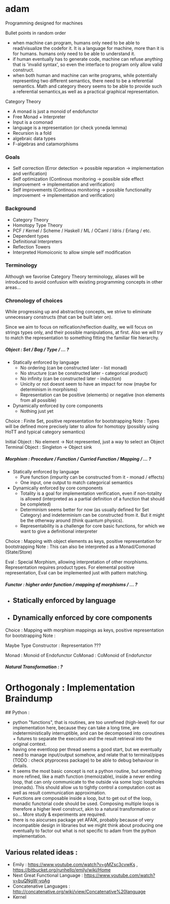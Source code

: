 # adam
Programming designed for machines

Bullet points in random order

- when machine can program, humans only need to be able to read/visualize the codefor it. It is a language for machine, more than it is for humans. humans only need to be able to understand it.
- if human eventually has to generate code, machine can refuse anything that is 'invalid syntax', so even the interface to program only allow valid construct.
- when both human and machine can write programs, while potentially representing two different semantics, there need to be a referential semantics. Math and category theory seems to be able to provide such a referential semantics,as well as a practical graphical representation.


Category Theory

- A monad is just a monoid of endofunctor
- Free Monad + Interpreter
- Input is a comonad
- language is a representation (or check yoneda lemma)
- Recursion is a fold
- algebraic data types
- F-algebras and catamorphisms



### Goals

 - Self correction (Error detection -> possible reparation -> implementation and verification)
 - Self optimization (Continous monitoring -> possible side effect improvement -> implementation and verification)
 - Self improvements (Continous monitoring -> possible functionality improvement -> implementation and verification)
 
### Background

 - Category Theory
 - Homotopy Type Theory
 - PCF / Kernel / Scheme / Haskell / ML / OCaml / Idris / Erlang / etc.
 - Dependent types
 - Definitional Interpreters
 - Reflection Towers
 - Interpreted Homoiconic to allow simple self modification 
 
### Terminology

Although we favorise Category Theory terminology, aliases will be introduced to avoid confusion with existing programming concepts in other areas...
 
### Chronology of choices

While progressing up and abstracting concepts, we strive to eliminate unnecessary constructs (that can be built later on).

Since we aim to focus on reification/reflection duality, we will focus on strings types only, and their possible manipulations, at first.
Also we will try to match the representation to something fitting the familiar file hierarchy.

##### Object : Set / Bag / Type / ... ? 

 - Statically enforced by language
   - No ordering (can be constructed later - list monad)
   - No structure (can be constructed later - categorical product)
   - No infinity (can be constructed later - induction)
   - Unicity or not doesnt seem to have an impact for now (maybe for determinism in morphisms)
   - Representation can be positive (elements) or negative (non elements from all possible)
 - Dynamically enforced by core components
   - Nothing just yet
 
 Choice : Finite Set, positive representation for bootstrapping
 Note : Types will be defined more precisely later to allow for homotopy (possibly using HoTT and typical category semantics)
 
 
 Initial Object : No element -> Not represented, just a way to select an Object
 Terminal Object : Singleton -> Object sink


##### Morphism : Procedure / Function / Curried Function / Mapping / ... ?

 - Statically enforced by language
   - Pure function (impurity can be constructed from it - monad / effects)
   - One input, one output to match categorical semantics
 - Dynamically enforced by core components
   - Totality is a goal for implementation verification, even if non-totality is allowed (interpreted as a partial definition of a function that should be completed)
   - Determinism seems better for now (as usually defined for Set Category) and indeterminism can be constructed from it. But it might be the otherway around (think quantum physics).
   - Representability is a challenge for core basic functions, for which we want to give a definitional interpreter
 
 Choice : Mapping with object elements as keys, positive representation for bootstrapping
 Note : This can also be interpreted as a Monad/Comonad (State/Store)
 
 Eval : Special Morphism, allowing interpretation of other morphisms. Representation requires product types. For elemental positive representation, Eval can be implemented just with pattern matching.
 
 
##### Functor : higher order function / mapping of morphisms / ... ?

 - Statically enforced by language
   - 
 - Dynamically enforced by core components
   - 

 Choice : Mapping with morphism mappings as keys, positive representation for bootstrapping
 Note : 
 
 Maybe Type Constructor : Representation ??? 
 
 Monad : Monoid of Endofunctor
 CoMonad : CoMonoid of Endofunctor
 
 ##### Natural Transformation : ?


# Orthogonaly : Implementation Braindump

## Python :
 
 - python "functions", that is routines, are too unrefined (high-level) for our implementation here, because they can take a long time, are indeterministically interruptible, and can be decomposed into coroutines + futures to separate the execution and the result retrieval into the original context.
 - having one eventloop per thread seems a good start, but we eventually need to manage input/output somehow, and relate that to terminal/pipes (TODO : check ptyprocess package) to be able to debug behaviour in details.
 - It seems the most basic concept is not a python routine, but something more refined, like a math function (memoizable), inside a never ending loop, that can only communicate to the outside via some logic loopholes (monads). This should allow us to tightly control a computation cost as well as result communication approximation.
 - Functions are composable inside a loop, but to get out of the loop, monadic functorial code should be used. Composing multiple loops is therefore a higher level construct, akin to a natural transformation or so... More study & experiments are required. 
 - there is no aiocurses package yet AFAIK, probably because of very incompatible design in libraries but we might think about producing one eventually to factor out what is not specific to adam from the python implementation.
 
 ## Various related ideas : 
 
 - Emily : https://www.youtube.com/watch?v=gMZsc3cvwKs , https://bitbucket.org/runhello/emily/wiki/Home
 - Next Great Functional Language : https://www.youtube.com/watch?v=buQNgW-voAg
 - Concatenative Languages : http://concatenative.org/wiki/view/Concatenative%20language
 - Kernel 